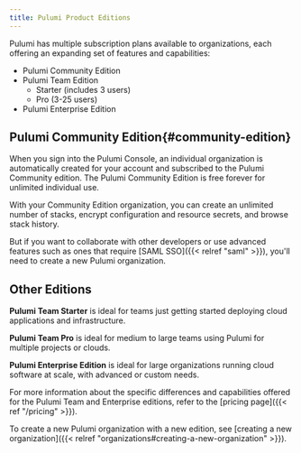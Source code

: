 ```yaml
---
title: Pulumi Product Editions
---
```


Pulumi has multiple subscription plans available to organizations, each offering an expanding set
of features and capabilities:

* Pulumi Community Edition
* Pulumi Team Edition
   * Starter (includes 3 users)
   * Pro (3-25 users)
* Pulumi Enterprise Edition

## Pulumi Community Edition{#community-edition}

When you sign into the Pulumi Console, an individual organization is automatically
created for your account and subscribed to the Pulumi Community edition. The Pulumi
Community Edition is free forever for unlimited individual use.

With your Community Edition organization, you can create an unlimited number of stacks,
encrypt configuration and resource secrets, and browse stack history.

But if you want to collaborate with other developers or use advanced features such as ones
that require [SAML SSO]({{< relref "saml" >}}), you'll need to create a new Pulumi organization.

## Other Editions

**Pulumi Team Starter** is ideal for teams just getting started deploying cloud
applications and infrastructure.

**Pulumi Team Pro** is ideal for medium to large teams using Pulumi for multiple projects
or clouds.

**Pulumi Enterprise Edition** is ideal for large organizations running cloud software at scale,
with advanced or custom needs.

For more information about the specific differences and capabilities offered for the
Pulumi Team and Enterprise editions, refer to the [pricing page]({{< ref "/pricing" >}}).

To create a new Pulumi organization with a new edition, see [creating a new
organization]({{< relref "organizations#creating-a-new-organization" >}}).
